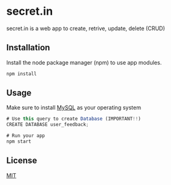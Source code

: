 # secret.in

secret.in is a web app to create, retrive, update, delete (CRUD)

## Installation

Install the node package manager (npm) to use app modules.

```bash
npm install
```

## Usage

Make sure to install [MySQL](https://dev.mysql.com/downloads/installer/) as your operating system

```javascript
# Use this query to create Database (IMPORTANT!!)
CREATE DATABASE user_feedback;

# Run your app
npm start
```

## License
[MIT](https://choosealicense.com/licenses/mit/)
